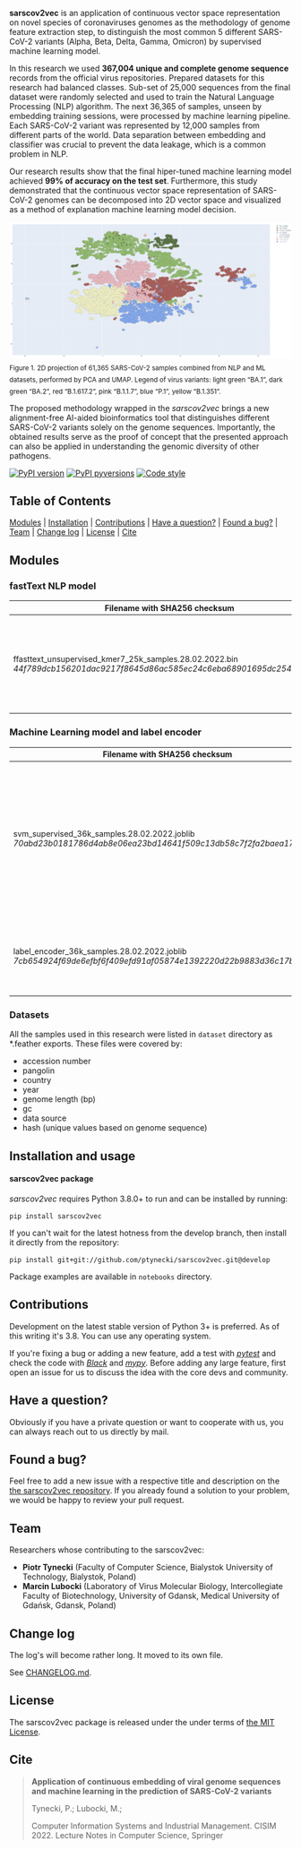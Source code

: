 **sarscov2vec** is an application of continuous vector space representation on novel species of coronaviruses genomes as the methodology of genome feature extraction step, to distinguish the most common 5 different SARS-CoV-2 variants (Alpha, Beta, Delta, Gamma, Omicron) by supervised machine learning model.  
  
In this research we used **367,004 unique and complete genome sequence** records from the official virus repositories. Prepared datasets for this research had balanced classes. Sub-set of 25,000 sequences from the final dataset were randomly selected and used to train the Natural Language Processing (NLP) algorithm. The next 36,365 of samples, unseen by embedding training sessions, were processed by machine learning pipeline. Each SARS-CoV-2 variant was represented by 12,000 samples from different parts of the world. Data separation between embedding and classifier was crucial to prevent the data leakage, which is a common problem in NLP.

Our research results show that the final hiper-tuned machine learning model achieved **99% of accuracy on the test set**. Furthermore, this study demonstrated that the continuous vector space representation of SARS-CoV-2 genomes can be decomposed into 2D vector space and visualized as a method of explanation machine learning model decision.

<img src="fasttext_7mer_umap_projection.28.02.2022.png">
<sub>
    Figure 1. 2D projection of 61,365 SARS-CoV-2 samples combined from NLP and ML datasets, performed by PCA and UMAP. Legend of virus variants: light green “BA.1”, dark green “BA.2”, red “B.1.617.2”, pink “B.1.1.7”, blue “P.1”, yellow “B.1.351”.
</sub>
  
The proposed methodology wrapped in the _sarscov2vec_ brings a new alignment-free AI-aided bioinformatics tool that distinguishes different SARS-CoV-2 variants solely on the genome sequences. Importantly, the obtained results serve as the proof of concept that the presented approach can also be applied in understanding the genomic diversity of other pathogens.
  
[![PyPI version](https://img.shields.io/pypi/v/sarscov2vec.svg)](https://pypi.org/project/sarscov2vec/)
[![PyPI pyversions](https://img.shields.io/pypi/pyversions/sarscov2vec.svg)](https://pypi.python.org/pypi/sarscov2vec/)
[![Code style](https://img.shields.io/badge/code%20style-black-000000.svg)](https://github.com/psf/black)


## Table of Contents

[Modules](https://github.com/ptynecki/sarscov2vec#modules) | 
[Installation](https://github.com/ptynecki/sarscov2vec#installation-and-usage) |
[Contributions](https://github.com/ptynecki/sarscov2vec#contributions) | 
[Have a question?](https://github.com/ptynecki/sarscov2vec#have-a-question) | 
[Found a bug?](https://github.com/ptynecki/sarscov2vec#found-a-bug) | 
[Team](https://github.com/ptynecki/sarscov2vec#team) | 
[Change log](https://github.com/ptynecki/sarscov2vec#change-log) | 
[License](https://github.com/ptynecki/sarscov2vec#license) | 
[Cite](https://github.com/ptynecki/sarscov2vec#cite)

## Modules

### fastText NLP model

| Filename with SHA256 checksum                                                                                                  | Variants                                  | Description                                                                                          |
|--------------------------------------------------------------------------------------------------------------------------------|-------------------------------------------|------------------------------------------------------------------------------------------------------|
| ffasttext_unsupervised_kmer7_25k_samples.28.02.2022.bin<br/>_44f789dcb156201dac9217f8645d86ac585ec24c6eba68901695dc254a14adc3_ | Alpha, Beta, Delta, Gamma, Omicron (BA.1) | fastText unsupervised model trained on 7-mers tokens extracted from 25 000 unique SARS-CoV-2 samples |

### Machine Learning model and label encoder

| Filename with SHA256 checksum                                                                                       | Variants                                        | Description                                                                                                                                         |
|---------------------------------------------------------------------------------------------------------------------|-------------------------------------------------|-----------------------------------------------------------------------------------------------------------------------------------------------------|
| svm_supervised_36k_samples.28.02.2022.joblib<br/>_70abd23b0181786d4ab8e06ea23bd14641f509c13db58c7f2fa2baea17aa42af_ | Alpha, Beta, Delta, Gamma, Omicron (BA.1, BA.2) | SVM supervised model trained and tested using 36,365 unique SARS-CoV-2 samples. Each genome sample was transformed by fastText model at 28.02.2022. |
| label_encoder_36k_samples.28.02.2022.joblib<br/>_7cb654924f69de6efbf6f409efd91af05874e1392220d22b9883d36c17b366c9_  | Alpha, Beta, Delta, Gamma, Omicron (BA.1, BA.2) | Label extracted from 36,365 unique SARS-CoV-2 samples at 28.02.2022.                                                                                |

### Datasets

All the samples used in this research were listed in `dataset` directory as *.feather exports. These files were covered by:
* accession number
* pangolin
* country
* year
* genome length (bp)
* gc
* data source
* hash (unique values based on genome sequence)

## Installation and usage

#### sarscov2vec package

_sarscov2vec_ requires Python 3.8.0+ to run and can be installed by running:

```
pip install sarscov2vec
```

If you can't wait for the latest hotness from the develop branch, then install it directly from the repository:

```
pip install git+git://github.com/ptynecki/sarscov2vec.git@develop
```
Package examples are available in `notebooks` directory.

## Contributions

Development on the latest stable version of Python 3+ is preferred. As of this writing it's 3.8. You can use any operating system.

If you're fixing a bug or adding a new feature, add a test with *[pytest](https://github.com/pytest-dev/pytest)* and check the code with *[Black](https://github.com/psf/black/)* and *[mypy](https://github.com/python/mypy)*. Before adding any large feature, first open an issue for us to discuss the idea with the core devs and community.

## Have a question?

Obviously if you have a private question or want to cooperate with us, you can always reach out to us directly by mail.

## Found a bug?

Feel free to add a new issue with a respective title and description on the [the sarscov2vec repository](https://github.com/ptynecki/sarscov2vec/issues). If you already found a solution to your problem, we would be happy to review your pull request.

## Team

Researchers whose contributing to the sarscov2vec:

* **Piotr Tynecki** (Faculty of Computer Science, Bialystok University of Technology, Bialystok, Poland)
* **Marcin Lubocki** (Laboratory of Virus Molecular Biology, Intercollegiate Faculty of Biotechnology, University of Gdansk, Medical University of Gdańsk, Gdansk, Poland)

## Change log

The log's will become rather long. It moved to its own file.

See [CHANGELOG.md](https://github.com/ptynecki/sarscov2vec/blob/master/CHANGELOG.md).

## License

The sarscov2vec package is released under the under terms of [the MIT License](https://github.com/ptynecki/sarscov2vec/blob/master/LICENSE).

## Cite

> **Application of continuous embedding of viral genome sequences and machine learning in the prediction of SARS-CoV-2 variants**  
>
> Tynecki, P.; Lubocki, M.;
>
> Computer Information Systems and Industrial Management. CISIM 2022. Lecture Notes in Computer Science, Springer
> 